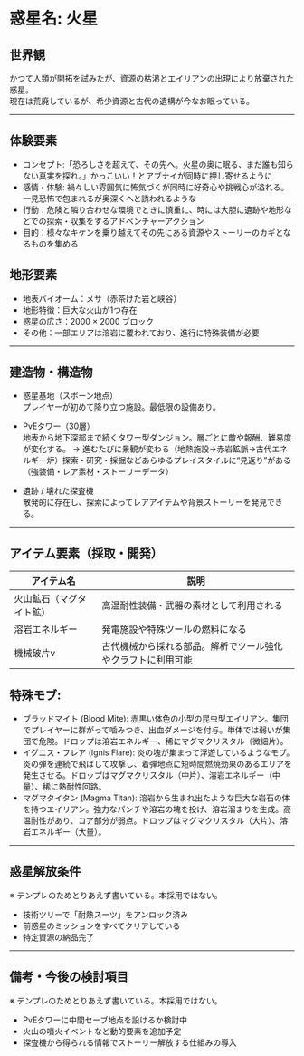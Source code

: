 # 惑星名: 火星

## 世界観

かつて人類が開拓を試みたが、資源の枯渇とエイリアンの出現により放棄された惑星。  
現在は荒廃しているが、希少資源と古代の遺構が今なお眠っている。

---

## 体験要素
- コンセプト:「恐ろしさを超えて、その先へ。火星の奥に眠る、まだ誰も知らない真実を探れ。」かっこいい！とアブナイが同時に押し寄せるように
- 感情・体験: 禍々しい雰囲気に怖気づくが同時に好奇心や挑戦心が溢れる。一見恐怖で包まれるが奥深くへと誘われるような
- 行動：危険と隣り合わせな環境でときに慎重に、時には大胆に遺跡や地形などでの探索・収集をするアドベンチャーアクション
- 目的：様々なキケンを乗り越えてその先にある資源やストーリーのカギとなるものを集める

## 地形要素

- 地表バイオーム：メサ（赤茶けた岩と峡谷）
- 地形特徴：巨大な火山が1つ存在
- 惑星の広さ：2000 × 2000 ブロック
- その他：一部エリアは溶岩に覆われており、進行に特殊装備が必要

---

## 建造物・構造物

- 惑星基地（スポーン地点）  
  プレイヤーが初めて降り立つ施設。最低限の設備あり。

- PvEタワー（30層）  
  地表から地下深部まで続くタワー型ダンジョン。層ごとに敵や報酬、難易度が変化する。 → 進むたびに景観が変わる（地熱施設→赤岩鉱脈→古代エネルギー炉）探索・研究・採掘などあらゆるプレイスタイルに“見返り”がある（強装備・レア素材・ストーリーデータ）

- 遺跡 / 壊れた探査機  
  散発的に存在し、探索によってレアアイテムや背景ストーリーを発見できる。

---

## アイテム要素（採取・開発）

| アイテム名         | 説明                                           |
|--------------------|------------------------------------------------|
| 火山鉱石（マグタイト鉱） | 高温耐性装備・武器の素材として利用される             |
| 溶岩エネルギー       | 発電施設や特殊ツールの燃料になる                     |
| 機械破片v            | 古代機械から採れる部品。解析でツール強化やクラフトに利用可能 |

## 特殊モブ:
- ブラッドマイト (Blood Mite): 赤黒い体色の小型の昆虫型エイリアン。集団でプレイヤーに群がって噛みつき、出血ダメージを付与。単体では弱いが集団で危険。ドロップは溶岩エネルギー、稀にマグマクリスタル（微細片）。
- イグニス・フレア (Ignis Flare): 炎の塊が集まって浮遊しているようなモブ。炎の弾を連続で飛ばして攻撃し、着弾地点に短時間燃焼効果のあるエリアを発生させる。ドロップはマグマクリスタル（中片）、溶岩エネルギー（中量）、稀に熱耐性回路。
- マグマタイタン (Magma Titan): 溶岩から生まれ出たような巨大な岩石の体を持つエイリアン。強力なパンチや溶岩の塊を投げ、溶岩溜まりを生成。高温耐性があり、コア部分が弱点。ドロップはマグマクリスタル（大片）、溶岩エネルギー（大量）。

---

## 惑星解放条件

※ テンプレのためとりあえず書いている。本採用ではない。

- 技術ツリーで「耐熱スーツ」をアンロック済み
- 前惑星のミッションをすべてクリアしている
- 特定資源の納品完了

---

## 備考・今後の検討項目

※ テンプレのためとりあえず書いている。本採用ではない。

- PvEタワーに中間セーブ地点を設けるか検討中
- 火山の噴火イベントなど動的要素を追加予定
- 探査機から得られる情報でストーリー解放する仕組みの導入